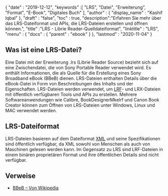 {
  "date" : "2019-12-12",
  "keywords" :[ "LRS", "Datei", "Erweiterung", "Format", "E-Book", "Digitales Buch" ],
  "author" : {
    "display_name" : "Kashif Iqbal"
},
  "draft" : "false",
  "toc" : true,
  "description":"Erfahren Sie mehr über das LRS-Dateiformat und APIs, die LRS-Dateien erstellen und öffnen können.",
  "title" :"LRS - Librie Reader-Quelldateiformat",
  "linktitle" : "LRS",
  "menu" : {
    "docs" : {
      "parent" : "ebook"
}
},
  "lastmod" : "2020-11-04"
}

## Was ist eine LRS-Datei?

Eine Datei mit der Erweiterung .lrs (Librie Reader Source) bezieht sich auf eine Zwischendatei, die von Sony Portable Reader verwendet wird. Es enthält Informationen, die als Quelle für die Erstellung eines Sony Broadband eBook (BBeB) dienen. LRS-Dateien enthalten Details über die eBook-Datei in Form von Beschreibungen des Inhalts und der Eigenschaften. LRS-Dateien werden verwendet, um [LRF](/de/ebook/lrf/)- und LRX-Dateien mit öffentlich verfügbaren Tools und APIs zu erstellen. Mehrere Softwareanwendungen wie Calibre, BookDesignerMkelrf und Canon Book Creator können zum Öffnen von LRS-Dateien unter Windows, Linux und MAC verwendet werden.

## LRS-Dateiformat

LRS-Dateien basieren auf dem Dateiformat [XML](/de/web/xml/) und seine Spezifikationen sind öffentlich verfügbar, da XML sowohl von Menschen als auch von Maschinen gelesen werden kann. Im Gegensatz zu LRS sind LRF-Dateien in einem binären proprietären Format und ihre öffentlichen Details sind nicht verfügbar.

## Verweise

* [BBeB – Von Wikipedia](https://en.wikipedia.org/wiki/BBeB)

